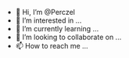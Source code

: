 - 👋 Hi, I’m @Perczel
- 👀 I’m interested in ...
- 🌱 I’m currently learning ...
- 💞️ I’m looking to collaborate on ...
- 📫 How to reach me ...

<!---
Perczel/Perczel is a ✨ special ✨ repository because its `README.md` (this file) appears on your GitHub profile.
You can click the Preview link to take a look at your changes.
--->
